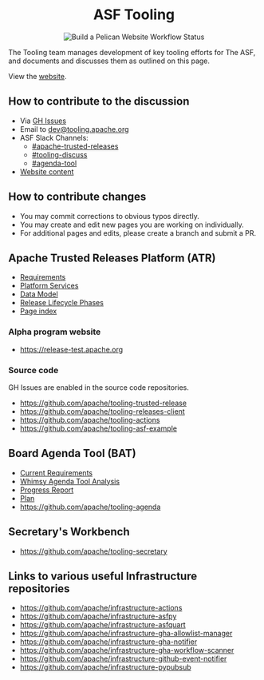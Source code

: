 <div align="center">
  <h1>ASF Tooling</h1>
  <img src="https://github.com/apache/tooling-docs/actions/workflows/build-pelican.yml/badge.svg" alt="Build a Pelican Website Workflow Status">
</div>

The Tooling team manages development of key tooling efforts for The ASF, and documents and discusses them as outlined on this page.

View the [website](https://tooling.apache.org/).

## How to contribute to the discussion

- Via [GH Issues](https://github.com/apache/tooling-docs/issues)
- Email to dev@tooling.apache.org
- ASF Slack Channels:
  - [#apache-trusted-releases](https://the-asf.slack.com/archives/C049WADAAQG)
  - [#tooling-discuss](https://the-asf.slack.com/archives/C086X8CKEMB)
  - [#agenda-tool](https://the-asf.slack.com/archives/C0209DTD3ST)
- [Website content](https://github.com/apache/tooling-docs/tree/main/content/pages)

## How to contribute changes

- You may commit corrections to obvious typos directly.
- You may create and edit new pages you are working on individually.
- For additional pages and edits, please create a branch and submit a PR.

## Apache Trusted Releases Platform (ATR)

- [Requirements](apache-trusted-release/requirements.md)
- [Platform Services](apache-trusted-release/platform.md)
- [Data Model](apache-trusted-release/data-model.md)
- [Release Lifecycle Phases](apache-trusted-release/lifecycle.md)
- [Page index](apache-trusted-release)

### Alpha program website

- https://release-test.apache.org

### Source code

GH Issues are enabled in the source code repositories.

- https://github.com/apache/tooling-trusted-release
- https://github.com/apache/tooling-releases-client
- https://github.com/apache/tooling-actions
- https://github.com/apache/tooling-asf-example

## Board Agenda Tool (BAT)

- [Current Requirements](https://github.com/apache/tooling-agenda/blob/master/REQUIREMENTS.md)
- [Whimsy Agenda Tool Analysis](board-agenda-tool/whimsy.md)
- [Progress Report](board-agenda-tool/progress.md)
- [Plan](board-agenda-tool/plan.md)
- https://github.com/apache/tooling-agenda

## Secretary's Workbench

- https://github.com/apache/tooling-secretary

## Links to various useful Infrastructure repositories

- https://github.com/apache/infrastructure-actions
- https://github.com/apache/infrastructure-asfpy
- https://github.com/apache/infrastructure-asfquart
- https://github.com/apache/infrastructure-gha-allowlist-manager
- https://github.com/apache/infrastructure-gha-notifier
- https://github.com/apache/infrastructure-gha-workflow-scanner
- https://github.com/apache/infrastructure-github-event-notifier
- https://github.com/apache/infrastructure-pypubsub
